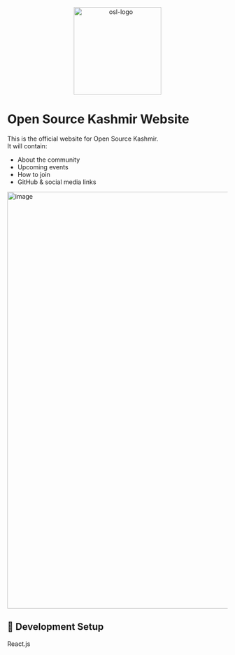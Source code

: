 <div style="text-align: center;">
  <img 
    src="https://github.com/user-attachments/assets/50faf505-4be4-4bf9-8531-386fd5036b00" 
    alt="osl-logo" 
    style="margin:auto; width:200px; display:block;" 
  />
</div>



# Open Source Kashmir Website

This is the official website for Open Source Kashmir.  
It will contain:
- About the community
- Upcoming events
- How to join
- GitHub & social media links

<img width="1919" height="953" alt="image" src="https://github.com/user-attachments/assets/4123322d-7085-46ed-a9cb-77af6af993d4" />



## 🚀 Development Setup
React.js
